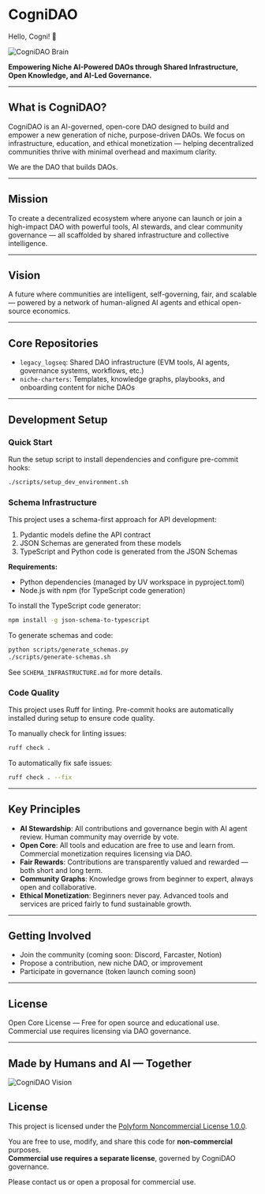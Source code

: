 # CogniDAO
Hello, Cogni! 🚀

![CogniDAO Brain](assets/brand/CogniBrainBig.png)

**Empowering Niche AI-Powered DAOs through Shared Infrastructure, Open Knowledge, and AI-Led Governance.**

---

## What is CogniDAO?

CogniDAO is an AI-governed, open-core DAO designed to build and empower a new generation of niche, purpose-driven DAOs. We focus on infrastructure, education, and ethical monetization — helping decentralized communities thrive with minimal overhead and maximum clarity.

We are the DAO that builds DAOs.

---

## Mission

To create a decentralized ecosystem where anyone can launch or join a high-impact DAO with powerful tools, AI stewards, and clear community governance — all scaffolded by shared infrastructure and collective intelligence.

---

## Vision

A future where communities are intelligent, self-governing, fair, and scalable — powered by a network of human-aligned AI agents and ethical open-source economics.

---

## Core Repositories

- `legacy_logseq`: Shared DAO infrastructure (EVM tools, AI agents, governance systems, workflows, etc.)
- `niche-charters`: Templates, knowledge graphs, playbooks, and onboarding content for niche DAOs

---

## Development Setup

### Quick Start

Run the setup script to install dependencies and configure pre-commit hooks:

```bash
./scripts/setup_dev_environment.sh
```

### Schema Infrastructure

This project uses a schema-first approach for API development:

1. Pydantic models define the API contract
2. JSON Schemas are generated from these models
3. TypeScript and Python code is generated from the JSON Schemas

**Requirements:**
- Python dependencies (managed by UV workspace in pyproject.toml)
- Node.js with npm (for TypeScript code generation)

To install the TypeScript code generator:
```bash
npm install -g json-schema-to-typescript
```

To generate schemas and code:
```bash
python scripts/generate_schemas.py
./scripts/generate-schemas.sh
```

See `SCHEMA_INFRASTRUCTURE.md` for more details.

### Code Quality

This project uses Ruff for linting. Pre-commit hooks are automatically installed during setup to ensure code quality.

To manually check for linting issues:
```bash
ruff check .
```

To automatically fix safe issues:
```bash
ruff check . --fix
```

---

## Key Principles

- **AI Stewardship**: All contributions and governance begin with AI agent review. Human community may override by vote.
- **Open Core**: All tools and education are free to use and learn from. Commercial monetization requires licensing via DAO.
- **Fair Rewards**: Contributions are transparently valued and rewarded — both short and long term.
- **Community Graphs**: Knowledge grows from beginner to expert, always open and collaborative.
- **Ethical Monetization**: Beginners never pay. Advanced tools and services are priced fairly to fund sustainable growth.

---

## Getting Involved

- Join the community (coming soon: Discord, Farcaster, Notion)
- Propose a contribution, new niche DAO, or improvement
- Participate in governance (token launch coming soon)

---

## License

Open Core License — Free for open source and educational use. Commercial use requires licensing via DAO governance.

---

## Made by Humans and AI — Together


![CogniDAO Vision](assets/brand/cogniDAO%20vision.jpg)


## License

This project is licensed under the [Polyform Noncommercial License 1.0.0](https://polyformproject.org/licenses/noncommercial/1.0.0/).

You are free to use, modify, and share this code for **non-commercial** purposes.  
**Commercial use requires a separate license**, governed by CogniDAO governance.

Please contact us or open a proposal for commercial use.
